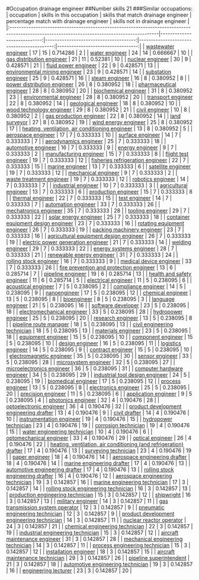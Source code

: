 #Occupation drainage engineer
##Number skills 21
###Similar occupations:
| occupation                                                                                                                                  |   skills in this occupation |   skills that match drainage engineer |   percentage match with drainage engineer |   skills not in drainage engineer |
|:--------------------------------------------------------------------------------------------------------------------------------------------|----------------------------:|--------------------------------------:|------------------------------------------:|----------------------------------:|
| [wastewater engineer](wastewater_engineer.md)                                                                                               |                          17 |                                    15 |                                  0.714286 |                                 2 |
| [water engineer](water_engineer.md)                                                                                                         |                          24 |                                    14 |                                  0.666667 |                                10 |
| [gas distribution engineer](gas_distribution_engineer.md)                                                                                   |                          21 |                                    11 |                                  0.52381  |                                10 |
| [nuclear engineer](nuclear_engineer.md)                                                                                                     |                          30 |                                     9 |                                  0.428571 |                                21 |
| [fluid power engineer](fluid_power_engineer.md)                                                                                             |                          22 |                                     9 |                                  0.428571 |                                13 |
| [environmental mining engineer](environmental_mining_engineer.md)                                                                           |                          23 |                                     9 |                                  0.428571 |                                14 |
| [substation engineer](substation_engineer.md)                                                                                               |                          25 |                                     9 |                                  0.428571 |                                16 |
| [steam engineer](steam_engineer.md)                                                                                                         |                          16 |                                     8 |                                  0.380952 |                                 8 |
| [power distribution engineer](power_distribution_engineer.md)                                                                               |                          26 |                                     8 |                                  0.380952 |                                18 |
| [pharmaceutical engineer](pharmaceutical_engineer.md)                                                                                       |                          28 |                                     8 |                                  0.380952 |                                20 |
| [biochemical engineer](biochemical_engineer.md)                                                                                             |                          31 |                                     8 |                                  0.380952 |                                23 |
| [environmental engineer](environmental_engineer.md)                                                                                         |                          28 |                                     8 |                                  0.380952 |                                20 |
| [transport engineer](transport_engineer.md)                                                                                                 |                          22 |                                     8 |                                  0.380952 |                                14 |
| [geological engineer](geological_engineer.md)                                                                                               |                          18 |                                     8 |                                  0.380952 |                                10 |
| [wood technology engineer](wood_technology_engineer.md)                                                                                     |                          29 |                                     8 |                                  0.380952 |                                21 |
| [civil engineer](civil_engineer.md)                                                                                                         |                          10 |                                     8 |                                  0.380952 |                                 2 |
| [gas production engineer](gas_production_engineer.md)                                                                                       |                          22 |                                     8 |                                  0.380952 |                                14 |
| [land surveyor](land_surveyor.md)                                                                                                           |                          27 |                                     8 |                                  0.380952 |                                19 |
| [wind energy engineer](wind_energy_engineer.md)                                                                                             |                          25 |                                     8 |                                  0.380952 |                                17 |
| [heating, ventilation, air conditioning engineer](heating,_ventilation,_air_conditioning_engineer.md)                                       |                          13 |                                     8 |                                  0.380952 |                                 5 |
| [aerospace engineer](aerospace_engineer.md)                                                                                                 |                          17 |                                     7 |                                  0.333333 |                                10 |
| [surface engineer](surface_engineer.md)                                                                                                     |                          14 |                                     7 |                                  0.333333 |                                 7 |
| [aerodynamics engineer](aerodynamics_engineer.md)                                                                                           |                          25 |                                     7 |                                  0.333333 |                                18 |
| [automotive engineer](automotive_engineer.md)                                                                                               |                          16 |                                     7 |                                  0.333333 |                                 9 |
| [energy engineer](energy_engineer.md)                                                                                                       |                           9 |                                     7 |                                  0.333333 |                                 2 |
| [manufacturing engineer](manufacturing_engineer.md)                                                                                         |                          15 |                                     7 |                                  0.333333 |                                 8 |
| [flight test engineer](flight_test_engineer.md)                                                                                             |                          19 |                                     7 |                                  0.333333 |                                12 |
| [fisheries refrigeration engineer](fisheries_refrigeration_engineer.md)                                                                     |                          22 |                                     7 |                                  0.333333 |                                15 |
| [marine engineer](marine_engineer.md)                                                                                                       |                          13 |                                     7 |                                  0.333333 |                                 6 |
| [satellite engineer](satellite_engineer.md)                                                                                                 |                          19 |                                     7 |                                  0.333333 |                                12 |
| [mechanical engineer](mechanical_engineer.md)                                                                                               |                           9 |                                     7 |                                  0.333333 |                                 2 |
| [waste treatment engineer](waste_treatment_engineer.md)                                                                                     |                          19 |                                     7 |                                  0.333333 |                                12 |
| [robotics engineer](robotics_engineer.md)                                                                                                   |                          14 |                                     7 |                                  0.333333 |                                 7 |
| [industrial engineer](industrial_engineer.md)                                                                                               |                          10 |                                     7 |                                  0.333333 |                                 3 |
| [agricultural engineer](agricultural_engineer.md)                                                                                           |                          13 |                                     7 |                                  0.333333 |                                 6 |
| [production engineer](production_engineer.md)                                                                                               |                          15 |                                     7 |                                  0.333333 |                                 8 |
| [thermal engineer](thermal_engineer.md)                                                                                                     |                          22 |                                     7 |                                  0.333333 |                                15 |
| [test engineer](test_engineer.md)                                                                                                           |                          14 |                                     7 |                                  0.333333 |                                 7 |
| [automation engineer](automation_engineer.md)                                                                                               |                          33 |                                     7 |                                  0.333333 |                                26 |
| [mechatronics engineer](mechatronics_engineer.md)                                                                                           |                          35 |                                     7 |                                  0.333333 |                                28 |
| [tooling engineer](tooling_engineer.md)                                                                                                     |                          29 |                                     7 |                                  0.333333 |                                22 |
| [solar energy engineer](solar_energy_engineer.md)                                                                                           |                          25 |                                     7 |                                  0.333333 |                                18 |
| [container equipment design engineer](container_equipment_design_engineer.md)                                                               |                          23 |                                     7 |                                  0.333333 |                                16 |
| [rotating equipment engineer](rotating_equipment_engineer.md)                                                                               |                          26 |                                     7 |                                  0.333333 |                                19 |
| [packing machinery engineer](packing_machinery_engineer.md)                                                                                 |                          23 |                                     7 |                                  0.333333 |                                16 |
| [agricultural equipment design engineer](agricultural_equipment_design_engineer.md)                                                         |                          26 |                                     7 |                                  0.333333 |                                19 |
| [electric power generation engineer](electric_power_generation_engineer.md)                                                                 |                          21 |                                     7 |                                  0.333333 |                                14 |
| [welding engineer](welding_engineer.md)                                                                                                     |                          29 |                                     7 |                                  0.333333 |                                22 |
| [energy systems engineer](energy_systems_engineer.md)                                                                                       |                          28 |                                     7 |                                  0.333333 |                                21 |
| [renewable energy engineer](renewable_energy_engineer.md)                                                                                   |                          31 |                                     7 |                                  0.333333 |                                24 |
| [rolling stock engineer](rolling_stock_engineer.md)                                                                                         |                          16 |                                     7 |                                  0.333333 |                                 9 |
| [medical device engineer](medical_device_engineer.md)                                                                                       |                          33 |                                     7 |                                  0.333333 |                                26 |
| [fire prevention and protection engineer](fire_prevention_and_protection_engineer.md)                                                       |                          13 |                                     6 |                                  0.285714 |                                 7 |
| [pipeline engineer](pipeline_engineer.md)                                                                                                   |                          19 |                                     6 |                                  0.285714 |                                13 |
| [health and safety engineer](health_and_safety_engineer.md)                                                                                 |                          11 |                                     6 |                                  0.285714 |                                 5 |
| [electrical engineer](electrical_engineer.md)                                                                                               |                          11 |                                     5 |                                  0.238095 |                                 6 |
| [acoustical engineer](acoustical_engineer.md)                                                                                               |                           7 |                                     5 |                                  0.238095 |                                 2 |
| [compliance engineer](compliance_engineer.md)                                                                                               |                          14 |                                     5 |                                  0.238095 |                                 9 |
| [nanoengineer](nanoengineer.md)                                                                                                             |                          17 |                                     5 |                                  0.238095 |                                12 |
| [chemical engineer](chemical_engineer.md)                                                                                                   |                          13 |                                     5 |                                  0.238095 |                                 8 |
| [bioengineer](bioengineer.md)                                                                                                               |                           8 |                                     5 |                                  0.238095 |                                 3 |
| [language engineer](language_engineer.md)                                                                                                   |                          21 |                                     5 |                                  0.238095 |                                16 |
| [software developer](software_developer.md)                                                                                                 |                          23 |                                     5 |                                  0.238095 |                                18 |
| [electromechanical engineer](electromechanical_engineer.md)                                                                                 |                          33 |                                     5 |                                  0.238095 |                                28 |
| [hydropower engineer](hydropower_engineer.md)                                                                                               |                          25 |                                     5 |                                  0.238095 |                                20 |
| [research engineer](research_engineer.md)                                                                                                   |                          13 |                                     5 |                                  0.238095 |                                 8 |
| [pipeline route manager](pipeline_route_manager.md)                                                                                         |                          18 |                                     5 |                                  0.238095 |                                13 |
| [civil engineering technician](civil_engineering_technician.md)                                                                             |                          18 |                                     5 |                                  0.238095 |                                13 |
| [materials engineer](materials_engineer.md)                                                                                                 |                          23 |                                     5 |                                  0.238095 |                                18 |
| [equipment engineer](equipment_engineer.md)                                                                                                 |                          15 |                                     5 |                                  0.238095 |                                10 |
| [component engineer](component_engineer.md)                                                                                                 |                          15 |                                     5 |                                  0.238095 |                                10 |
| [design engineer](design_engineer.md)                                                                                                       |                          16 |                                     5 |                                  0.238095 |                                11 |
| [logistics engineer](logistics_engineer.md)                                                                                                 |                          14 |                                     5 |                                  0.238095 |                                 9 |
| [contract engineer](contract_engineer.md)                                                                                                   |                          15 |                                     5 |                                  0.238095 |                                10 |
| [electromagnetic engineer](electromagnetic_engineer.md)                                                                                     |                          35 |                                     5 |                                  0.238095 |                                30 |
| [sensor engineer](sensor_engineer.md)                                                                                                       |                          33 |                                     5 |                                  0.238095 |                                28 |
| [microsystem engineer](microsystem_engineer.md)                                                                                             |                          32 |                                     5 |                                  0.238095 |                                27 |
| [microelectronics engineer](microelectronics_engineer.md)                                                                                   |                          36 |                                     5 |                                  0.238095 |                                31 |
| [computer hardware engineer](computer_hardware_engineer.md)                                                                                 |                          34 |                                     5 |                                  0.238095 |                                29 |
| [industrial tool design engineer](industrial_tool_design_engineer.md)                                                                       |                          24 |                                     5 |                                  0.238095 |                                19 |
| [biomedical engineer](biomedical_engineer.md)                                                                                               |                          17 |                                     5 |                                  0.238095 |                                12 |
| [process engineer](process_engineer.md)                                                                                                     |                          13 |                                     5 |                                  0.238095 |                                 8 |
| [electronics engineer](electronics_engineer.md)                                                                                             |                          25 |                                     5 |                                  0.238095 |                                20 |
| [precision engineer](precision_engineer.md)                                                                                                 |                          11 |                                     5 |                                  0.238095 |                                 6 |
| [application engineer](application_engineer.md)                                                                                             |                           9 |                                     5 |                                  0.238095 |                                 4 |
| [photonics engineer](photonics_engineer.md)                                                                                                 |                          32 |                                     4 |                                  0.190476 |                                28 |
| [optoelectronic engineer](optoelectronic_engineer.md)                                                                                       |                          36 |                                     4 |                                  0.190476 |                                32 |
| [product development engineering drafter](product_development_engineering_drafter.md)                                                       |                          13 |                                     4 |                                  0.190476 |                                 9 |
| [civil drafter](civil_drafter.md)                                                                                                           |                          14 |                                     4 |                                  0.190476 |                                10 |
| [instrumentation engineer](instrumentation_engineer.md)                                                                                     |                          19 |                                     4 |                                  0.190476 |                                15 |
| [hydropower technician](hydropower_technician.md)                                                                                           |                          23 |                                     4 |                                  0.190476 |                                19 |
| [corrosion technician](corrosion_technician.md)                                                                                             |                          19 |                                     4 |                                  0.190476 |                                15 |
| [water engineering technician](water_engineering_technician.md)                                                                             |                          10 |                                     4 |                                  0.190476 |                                 6 |
| [optomechanical engineer](optomechanical_engineer.md)                                                                                       |                          33 |                                     4 |                                  0.190476 |                                29 |
| [optical engineer](optical_engineer.md)                                                                                                     |                          26 |                                     4 |                                  0.190476 |                                22 |
| [heating, ventilation, air conditioning (and refrigeration) drafter](heating,_ventilation,_air_conditioning_(and_refrigeration)_drafter.md) |                          17 |                                     4 |                                  0.190476 |                                13 |
| [surveying technician](surveying_technician.md)                                                                                             |                          23 |                                     4 |                                  0.190476 |                                19 |
| [paper engineer](paper_engineer.md)                                                                                                         |                          18 |                                     4 |                                  0.190476 |                                14 |
| [aerospace engineering drafter](aerospace_engineering_drafter.md)                                                                           |                          18 |                                     4 |                                  0.190476 |                                14 |
| [marine engineering drafter](marine_engineering_drafter.md)                                                                                 |                          17 |                                     4 |                                  0.190476 |                                13 |
| [automotive engineering drafter](automotive_engineering_drafter.md)                                                                         |                          17 |                                     4 |                                  0.190476 |                                13 |
| [rolling stock engineering drafter](rolling_stock_engineering_drafter.md)                                                                   |                          16 |                                     4 |                                  0.190476 |                                12 |
| [aerospace engineering technician](aerospace_engineering_technician.md)                                                                     |                          19 |                                     3 |                                  0.142857 |                                16 |
| [marine engineering technician](marine_engineering_technician.md)                                                                           |                          17 |                                     3 |                                  0.142857 |                                14 |
| [rolling stock engineering technician](rolling_stock_engineering_technician.md)                                                             |                          16 |                                     3 |                                  0.142857 |                                13 |
| [production engineering technician](production_engineering_technician.md)                                                                   |                          15 |                                     3 |                                  0.142857 |                                12 |
| [shipwright](shipwright.md)                                                                                                                 |                          16 |                                     3 |                                  0.142857 |                                13 |
| [military engineer](military_engineer.md)                                                                                                   |                          14 |                                     3 |                                  0.142857 |                                11 |
| [gas transmission system operator](gas_transmission_system_operator.md)                                                                     |                          12 |                                     3 |                                  0.142857 |                                 9 |
| [pneumatic engineering technician](pneumatic_engineering_technician.md)                                                                     |                          12 |                                     3 |                                  0.142857 |                                 9 |
| [product development engineering technician](product_development_engineering_technician.md)                                                 |                          14 |                                     3 |                                  0.142857 |                                11 |
| [nuclear reactor operator](nuclear_reactor_operator.md)                                                                                     |                          24 |                                     3 |                                  0.142857 |                                21 |
| [chemical engineering technician](chemical_engineering_technician.md)                                                                       |                          22 |                                     3 |                                  0.142857 |                                19 |
| [industrial engineering technician](industrial_engineering_technician.md)                                                                   |                          15 |                                     3 |                                  0.142857 |                                12 |
| [aircraft maintenance engineer](aircraft_maintenance_engineer.md)                                                                           |                          31 |                                     3 |                                  0.142857 |                                28 |
| [mechanical engineering technician](mechanical_engineering_technician.md)                                                                   |                          14 |                                     3 |                                  0.142857 |                                11 |
| [process engineering technician](process_engineering_technician.md)                                                                         |                          15 |                                     3 |                                  0.142857 |                                12 |
| [installation engineer](installation_engineer.md)                                                                                           |                          18 |                                     3 |                                  0.142857 |                                15 |
| [aircraft maintenance technician](aircraft_maintenance_technician.md)                                                                       |                          29 |                                     3 |                                  0.142857 |                                26 |
| [pipeline superintendent](pipeline superintendent.md)                                                                                       |                          21 |                                     3 |                                  0.142857 |                                18 |
| [automotive engineering technician](automotive_engineering_technician.md)                                                                   |                          19 |                                     3 |                                  0.142857 |                                16 |
| [engineering lecturer](engineering_lecturer.md)                                                                                             |                          23 |                                     3 |                                  0.142857 |                                20 |
